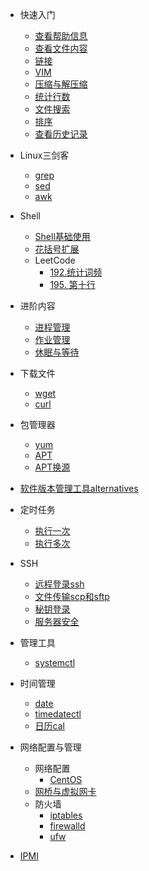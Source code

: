 * 快速入门
    * [查看帮助信息](/command-line-help.md)
    * [查看文件内容](/view-file-content.md)
    * [链接](/ln.md)
    * [VIM](/vim.md)
    * [压缩与解压缩](/tar.md)
    * [统计行数](/wc.md)
    * [文件搜索](/file-search.md)
    * [排序](/sort.md)
    * [查看历史记录](/history.md)
* Linux三剑客
    * [grep](/grep.md)
    * [sed](/sed.md)
    * [awk](/awk.md)
* Shell
    * [Shell基础使用](/shell/basic.md)
    * [花括号扩展](/shell/brace-expansion.md)
    * LeetCode
        * [192.统计词频](/leetcode/word-frequency.md)
        * [195. 第十行](/leetcode/tenth-line.md)
* 进阶内容
    * [进程管理](/process-management.md)
    * [作业管理](/job.md)
    * [休眠与等待](/sleep-and-wait.md)
* 下载文件
    * [wget](/wget.md)
    * [curl](/curl.md)
* 包管理器
    * [yum](/package/yum.md)
    * [APT](/package/apt.md)
    * [APT换源](/package/apt-sources.md)
* [软件版本管理工具alternatives](alternatives.md)
* 定时任务
    * [执行一次](/at.md)
    * [执行多次](/crontab.md)
* SSH
    * [远程登录ssh](/ssh/ssh.md)
    * [文件传输scp和sftp](/ssh/file-transfer.md)
    * [秘钥登录](/ssh/public-key-authentication.md)
    * [服务器安全](/linux-ssh-change-port-and-prohibit-password.md)
* 管理工具
    * [systemctl](/systemctl.md)
    
* 时间管理
    * [date](/time/date.md)
    * [timedatectl](/time/timedatectl.md)
    * [日历cal](/time/cal.md)
* 网络配置与管理
    * 网络配置
        * [CentOS](/centos-network-config.md)
    * [网桥与虚拟网卡](/bridge-and-vlan.md)   
    * 防火墙
        * [iptables](/firewall-iptables.md)
        * [firewalld](firewall-firewalld.md)
        * [ufw](/firewall-ufw.md)
* [IPMI](/ipmi.md)

